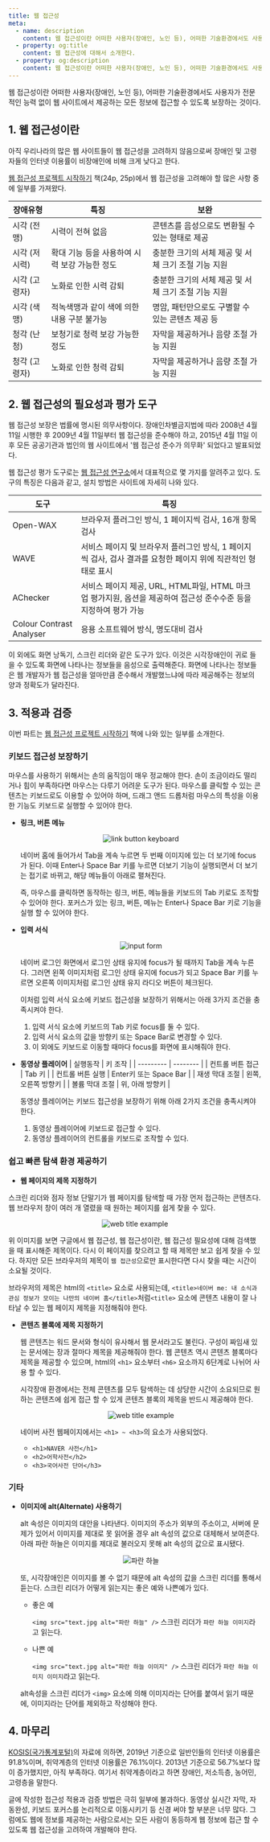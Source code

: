 ```yaml
---
title: 웹 접근성
meta:
  - name: description
    content: 웹 접근성이란 어떠한 사용자(장애인, 노인 등), 어떠한 기술환경에서도 사용자가 전문적인 능력 없이 웹 사이트에서 제공하는 모든 정보에 접근할 수 있도록 보장하는 것이다.
  - property: og:title
    content: 웹 접근성에 대해서 소개한다.
  - property: og:description
    content: 웹 접근성이란 어떠한 사용자(장애인, 노인 등), 어떠한 기술환경에서도 사용자가 전문적인 능력 없이 웹 사이트에서 제공하는 모든 정보에 접근할 수 있도록 보장하는 것이다.
---
```


웹 접근성이란 어떠한 사용자(장애인, 노인 등), 어떠한 기술환경에서도 사용자가 전문적인 능력 없이 웹 사이트에서 제공하는 모든 정보에 접근할 수 있도록 보장하는 것이다.

## 1. 웹 접근성이란

아직 우리나라의 많은 웹 사이트들이 웹 접근성을 고려하지 않음으로써 장애인 및 고령자들의 인터넷 이용률이 비장애인에 비해 크게 낮다고 한다.

[웹 접근성 프로젝트 시작하기](http://www.yes24.com/Product/Goods/8221361) 책(24p, 25p)에서 웹 접근성을 고려해야 할 많은 사항 중에 일부를 가져왔다.

| 장애유형      | 특징                                          | 보완                                                |
| ------------- | --------------------------------------------- | --------------------------------------------------- |
| 시각 (전맹)   | 시력이 전혀 없음                              | 콘텐츠를 음성으로도 변환될 수 있는 형태로 제공      |
| 시각 (저시력) | 확대 기능 등을 사용하여 시력 보강 가능한 정도 | 충분한 크기의 서체 제공 및 서체 크기 조절 기능 지원 |
| 시각 (고령자) | 노화로 인한 시력 감퇴                         | 충분한 크기의 서체 제공 및 서체 크기 조절 기능 지원 |
| 시각 (색맹)   | 적녹색맹과 같이 색에 의한 내용 구분 불가능    | 명암, 패턴만으로도 구별할 수 있는 콘텐츠 제공 등    |
| 청각 (난청)   | 보청기로 청력 보강 가능한 정도                | 자막을 제공하거나 음량 조절 가능 지원               |
| 청각 (고령자) | 노화로 인한 청력 감퇴                         | 자막을 제공하거나 음량 조절 가능 지원               |

## 2. 웹 접근성의 필요성과 평가 도구

웹 접근성 보장은 법률에 명시된 의무사항이다. 장애인차별금지법에 따라 2008년 4월 11일 시행한 후 2009년 4월 11일부터 웹 접근성을 준수해야 하고, 2015년 4월 11일 이후 모든 공공기관과 법인의 웹 사이트에서 '웹 접근성 준수가 의무화' 되었다고 발표되었다.

웹 접근성 평가 도구로는 [웹 접근성 연구소](https://www.wah.or.kr:444/Participation/online-wah.asp)에서 대표적으로 몇 가지를 알려주고 있다. 도구의 특징은 다음과 같고, 설치 방법은 사이트에 자세히 나와 있다.

| 도구                     | 특징                                                                                                             |
| ------------------------ | ---------------------------------------------------------------------------------------------------------------- |
| Open-WAX                 | 브라우저 플러그인 방식, 1 페이지씩 검사, 16개 항목 검사                                                          |
| WAVE                     | 서비스 페이지 및 브라우저 플러그인 방식, 1 페이지씩 검사, 검사 결과를 요청한 페이지 위에 직관적인 형태로 표시    |
| AChecker                 | 서비스 페이지 제공, URL, HTML파일, HTML 마크업 평가지원, 옵션을 제공하여 접근성 준수수준 등을 지정하여 평가 가능 |
| Colour Contrast Analyser | 응용 소프트웨어 방식, 명도대비 검사                                                                              |

이 외에도 화면 낭독기, 스크린 리더와 같은 도구가 있다. 이것은 시각장애인이 귀로 들을 수 있도록 화면에 나타나는 정보들을 음성으로 출력해준다. 화면에 나타나는 정보들은 웹 개발자가 웹 접근성을 얼마만큼 준수해서 개발했느냐에 따라 제공해주는 정보의 양과 정확도가 달라진다.

## 3. 적용과 검증

이번 파트는 [웹 접근성 프로젝트 시작하기](http://www.yes24.com/Product/Goods/8221361) 책에 나와 있는 일부를 소개한다.

### 키보드 접근성 보장하기

마우스를 사용하기 위해서는 손의 움직임이 매우 정교해야 한다. 손이 조금이라도 떨리거나 힘이 부족하다면 마우스는 다루기 어려운 도구가 된다. 마우스를 클릭할 수 있는 콘텐츠는 키보드로도 이용할 수 있어야 하며, 드래그 앤드 드롭처럼 마우스의 특성을 이용한 기능도 키보드로 실행할 수 있어야 한다.

- <b>링크, 버튼 메뉴</b>

  <center>
    <figure>
      <img src="https://user-images.githubusercontent.com/22426851/107138827-22fe5b00-695a-11eb-8d4b-fc752acc2521.png" alt="link button keyboard">
    </figure>
  </center>
  네이버 홈에 들어가서 Tab을 계속 누르면 두 번째 이미지에 있는 더 보기에 focus가 된다. 이때 Enter나 Space Bar 키를 누르면 더보기 기능이 실행되면서 더 보기는 접기로 바뀌고, 해당 메뉴들이 아래로 펼쳐진다.

  즉, 마우스를 클릭하면 동작하는 링크, 버튼, 메뉴들을 키보드의 Tab 키로도 조작할 수 있어야 한다. 포커스가 있는 링크, 버튼, 메뉴는 Enter나 Space Bar 키로 기능을 실행 할 수 있어야 한다.

- <b>입력 서식</b>

  <center>
    <figure>
      <img src="https://user-images.githubusercontent.com/22426851/107138983-4aa1f300-695b-11eb-8436-652b31e1eae8.png" alt="input form">
    </figure>
  </center>
  네이버 로그인 화면에서 로그인 상태 유지에 focus가 될 때까지 Tab을 계속 누른다. 그러면 왼쪽 이미지처럼 로그인 상태 유지에 focus가 되고 Space Bar 키를 누르면 오른쪽 이미지처럼 로그인 상태 유지 라디오 버튼이 체크된다.

  이처럼 입력 서식 요소에 키보드 접근성을 보장하기 위해서는 아래 3가지 조건을 충족시켜야 한다.

  1. 입력 서식 요소에 키보드의 Tab 키로 focus를 둘 수 있다.
  2. 입력 서식 요소의 값을 방향키 또는 Space Bar로 변경할 수 있다.
  3. 이 외에도 키보드로 이동할 때마다 focus를 화면에 표시해줘야 한다.

- <b>동영상 플레이어</b>
  | 실행동작 | 키 조작 |
  | --------- | -------- |
  | 컨트롤 버튼 접근 | Tab 키 |
  | 컨트롤 버튼 실행 | Enter키 또는 Space Bar |
  | 재생 막대 조절 | 왼쪽, 오른쪽 방향키 |
  | 볼륨 막대 조절 | 위, 아래 방향키 |

  동영상 플레이어는 키보드 접근성을 보장하기 위해 아래 2가지 조건을 충족시켜야 한다.

  1. 동영상 플레이어에 키보드로 접근할 수 있다.
  2. 동영상 플레이어의 컨트롤을 키보드로 조작할 수 있다.

### 쉽고 빠른 탐색 환경 제공하기

- <b>웹 페이지의 제목 지정하기</b>

스크린 리더와 점자 정보 단말기가 웹 페이지를 탐색할 때 가장 먼저 접근하는 콘텐츠다. 웹 브라우저 창이 여러 개 열렸을 때 원하는 페이지를 쉽게 찾을 수 있다.

  <center>
    <figure>
      <img src="https://user-images.githubusercontent.com/22426851/107139394-30b5df80-695e-11eb-91ad-41e534921861.png" alt="web title example">
    </figure>
  </center>

위 이미지를 보면 구글에서 웹 접근성, 웹 접근성이란, 웹 접근성 필요성에 대해 검색했을 때 표시해준 제목이다. 다시 이 페이지를 찾으려고 할 때 제목만 보고 쉽게 찾을 수 있다. 하지만 모든 브라우저의 제목이 `웹 접근성`으로만 표시한다면 다시 찾을 때는 시간이 소요될 것이다.

브라우저의 제목은 html의 `<title>` 요소로 사용되는데, `<title>네이버 me: 내 소식과 관심 정보가 모이는 나만의 네이버 홈</title>`처럼`<title>` 요소에 콘텐츠 내용이 잘 나타날 수 있는 웹 페이지 제목을 지정해줘야 한다.

- <b>콘텐츠 블록에 제목 지정하기</b>

  웹 콘텐츠는 워드 문서와 형식이 유사해서 웹 문서라고도 불린다. 구성이 짜임새 있는 문서에는 장과 절마다 제목을 제공해줘야 한다. 웹 콘텐츠 역시 콘텐츠 블록마다 제목을 제공할 수 있으며, html의 `<h1>` 요소부터 `<h6>` 요소까지 6단계로 나뉘어 사용 할 수 있다.

  시각장애 환경에서는 전체 콘텐츠를 모두 탐색하는 데 상당한 시간이 소요되므로 원하는 콘텐츠에 쉽게 접근 할 수 있게 콘텐츠 블록의 제목을 반드시 제공해야 한다.

  <center>
    <figure>
      <img src="https://user-images.githubusercontent.com/22426851/107139887-d28afb80-6961-11eb-8331-d4486c405aeb.png" alt="web title example">
    </figure>
  </center>

  네이버 사전 웹페이지에서는 `<h1> ~ <h3>`의 요소가 사용되었다.

  - `<h1>NAVER 사전</h1>`
  - `<h2>어학사전</h2>`
  - `<h3>국어사전 단어</h3>`

### 기타

- <b>이미지에 alt(Alternate) 사용하기</b>

  alt 속성은 이미지의 대안을 나타낸다. 이미지의 주소가 외부의 주소이고, 서버에 문제가 있어서 이미지를 제대로 못 읽어올 경우 alt 속성의 값으로 대체해서 보여준다. 아래 파란 하늘은 이미지를 제대로 불러오지 못해 alt 속성의 값으로 표시됐다.

  <center>
    <figure>
      <img src="" alt="파란 하늘">
    </figure>
  </center>

  또, 시각장애인은 이미지를 볼 수 없기 때문에 alt 속성의 값을 스크린 리더를 통해서 듣는다. 스크린 리더가 어떻게 읽는지는 좋은 예와 나쁜예가 있다.

  - 좋은 예

    `<img src="text.jpg alt="파란 하늘" />` 스크린 리더가 `파란 하늘 이미지`라고 읽는다.

  - 나쁜 예

    `<img src="text.jpg alt="파란 하늘 이미지" />` 스크린 리더가 `파란 하늘 이미지 이미지`라고 읽는다.

  alt속성을 스크린 리더가 `<img>` 요소에 의해 이미지라는 단어를 붙여서 읽기 때문에, 이미지라는 단어를 제외하고 작성해야 한다.

## 4. 마무리

[KOSIS(국가통계포털)](https://kosis.kr/statHtml/statHtml.do?orgId=127&tblId=DT_12017N006)의 자료에 의하면, 2019년 기준으로 일반인들의 인터넷 이용률은 91.8%이며, 취약계층의 인터넷 이용률은 76.1%이다. 2013년 기준으로 56.7%보다 많이 증가했지만, 아직 부족하다. 여기서 취약계층이라고 하면 장애인, 저소득층, 농어민, 고령층을 말한다.

글에 작성한 접근성 적용과 검증 방법은 극히 일부에 불과하다. 동영상 실시간 자막, 자동완성, 키보드 포커스를 논리적으로 이동시키기 등 신경 써야 할 부분은 너무 많다. 그럼에도 웹에 정보를 제공하는 사람으로서는 모든 사람이 동등하게 웹 정보에 접근 할 수 있도록 웹 접근성을 고려하여 개발해야 한다.
